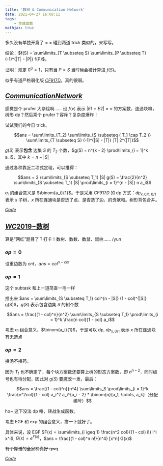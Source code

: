 ```yaml
---
title: '数树 & Communication Network'
date: 2021-04-27 16:08:11
tags:
    - 生成函数
mathjax: true
---
```


多久没有单独开篇了 = = 碰到两道 trick 类似的，来写写。

结论：$f(S) = \sum\limits_{T \subseteq S} \sum\limits_{P \subseteq T} (-1)^{|T| - |P|} f(P)$。

证明：规定 $0^0 = 1$，只有当 $P = S$ 当时候会被计算进 $f(S)$。

似乎有道严格弱化版 [$CF917D$](https://www.luogu.com.cn/problem/CF917D)。真的很弱。

## [$Communication Network$](https://loj.ac/p/3399)

感觉是个 prufer 大杂烩啊…… 设 $f(v)$ 表示 $|E1 \cap E2| = v$ 的方案数，连通块嘛，树形 dp？然后乘个 prufer？容斥？复杂度爆炸！

试试我们的今日 trick。

$$ans = \sum\limits_{T_2} \sum\limits_{S \subseteq ( T_1 \cap T_2 )} \sum\limits_{T \subseteq S} (-1)^{|S| - |T|} |T| 2^{|T|}$$

$g(S)$ 表示**包含** 边集 $S$ 的 $T_2$ 个数，$g(S) = n^{k - 2} \prod\limits_{i = 1}^k a_i$，其中 $k = n - |S|$

通过各种靠近二项式定理，可以推得：

$$ans = 2 \sum\limits_{S \subseteq T_1} |S| g(S) = \frac{2}{n^2} \sum\limits_{S \subseteq T_1} |S| \prod\limits_{i = 1}^{n - |S|} n a_i$$

$a_i$ 的组合意义是 $\binom{a_i}{1}$。于是采用 $CF917D$ 的 dp 方式：$dp_{x, 0/1, 0/1}$ 表示 $x$ 子树，$x$ 所在连通块是否选了点、是否选了边，的贡献和。树形背包合并。

[$Code$](https://loj.ac/s/1125813)

## [$WC2019-$数树](https://loj.ac/p/2983)

算是“网红”题目了？打卡！数树、数数、数鼠、鼠树…… /yun

### $op = 0$

设重边数为 $cnt$，$ans = col^{n - cnt}$

### $op = 1$

这个 subtask 和上一道简直一毛一样

推出来 $ans = \sum\limits_{S \subseteq T_1} col^{n - |S|} (1 - col)^{|S|} g(S)$，$g(S)$ 表示包含边集 $S$ 的树个数

$$ans = \frac{(1 - col)^n}{n^2} \sum\limits_{S \subseteq T_1} \prod\limits_{i = 1}^k \frac{n col}{1 - col} a_i$$

考虑 $a_i$ 组合意义，$\binom{a_i}{1}$，于是可以 dp, $dp_{x, 0/1}$ 表示 $x$ 所在连通块有无选点

### $op = 2$

换汤不换药。

因为 $T_1$ 也不确定了，每个块方案数还要算上树的形态方案数，即 $n^{n - 2}$，同时编号也有待分配，因此对 $g(S)$ 要魔改一发，最后：

$$ans = \frac{(1 - col)^n}{n^4} \sum\limits_S \prod\limits_{i = 1}^k \frac{n^2col}{1 - col} a_i^2 a_i^{a_i - 2} * \binom{n}{a_1, \cdots, a_k}（分配编号）$$

ho~ 这下没法 dp 咯，转战生成函数。

考虑 EGF 和 exp 的组合意义，拼一下就好了。

具体来说，设 EGF $F(x) = \sum\limits_{i \geq 1} \frac{n^2 col}{(1 - col) i!} i^i x^i$, $G(x) = e^{F(x)}$，$ans = \frac{(1 - col)^n n!}{n^4} [x^n] G(x)$

~~有个靠谱的全家桶真好 qwq~~

[$Code$](https://loj.ac/s/1126517)